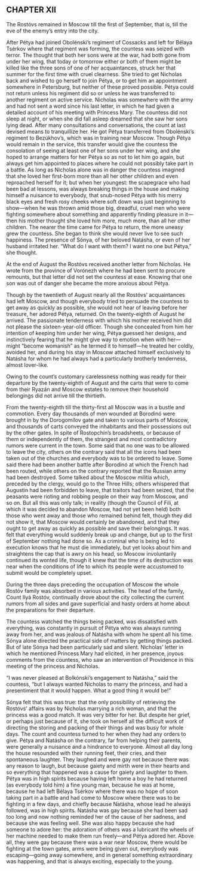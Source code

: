 ## CHAPTER XII

The Rostóvs remained in Moscow till the first of September, that is,
till the eve of the enemy’s entry into the city.

After Pétya had joined Obolénski’s regiment of Cossacks and left for
Bélaya Tsérkov where that regiment was forming, the countess was seized
with terror. The thought that both her sons were at the war, had both
gone from under her wing, that today or tomorrow either or both of them
might be killed like the three sons of one of her acquaintances, struck
her that summer for the first time with cruel clearness. She tried to
get Nicholas back and wished to go herself to join Pétya, or to get
him an appointment somewhere in Petersburg, but neither of these proved
possible. Pétya could not return unless his regiment did so or unless
he was transferred to another regiment on active service. Nicholas was
somewhere with the army and had not sent a word since his last letter,
in which he had given a detailed account of his meeting with Princess
Mary. The countess did not sleep at night, or when she did fall asleep
dreamed that she saw her sons lying dead. After many consultations and
conversations, the count at last devised means to tranquillize her. He
got Pétya transferred from Obolénski’s regiment to Bezúkhov’s, which was
in training near Moscow. Though Pétya would remain in the service, this
transfer would give the countess the consolation of seeing at least one
of her sons under her wing, and she hoped to arrange matters for her
Pétya so as not to let him go again, but always get him appointed to
places where he could not possibly take part in a battle. As long as
Nicholas alone was in danger the countess imagined that she loved her
first-born more than all her other children and even reproached herself
for it; but when her youngest: the scapegrace who had been bad at
lessons, was always breaking things in the house and making himself a
nuisance to everybody, that snub-nosed Pétya with his merry black eyes
and fresh rosy cheeks where soft down was just beginning to show—when
he was thrown amid those big, dreadful, cruel men who were fighting
somewhere about something and apparently finding pleasure in it—then
his mother thought she loved him more, much more, than all her other
children. The nearer the time came for Pétya to return, the more uneasy
grew the countess. She began to think she would never live to see such
happiness. The presence of Sónya, of her beloved Natásha, or even of
her husband irritated her. “What do I want with them? I want no one but
Pétya,” she thought.

At the end of August the Rostóvs received another letter from Nicholas.
He wrote from the province of Vorónezh where he had been sent to procure
remounts, but that letter did not set the countess at ease. Knowing that
one son was out of danger she became the more anxious about Pétya.

Though by the twentieth of August nearly all the Rostóvs’ acquaintances
had left Moscow, and though everybody tried to persuade the countess to
get away as quickly as possible, she would not hear of leaving before
her treasure, her adored Pétya, returned. On the twenty-eighth of August
he arrived. The passionate tenderness with which his mother received him
did not please the sixteen-year-old officer. Though she concealed from
him her intention of keeping him under her wing, Pétya guessed her
designs, and instinctively fearing that he might give way to emotion
when with her—might “become womanish” as he termed it to himself—he
treated her coldly, avoided her, and during his stay in Moscow attached
himself exclusively to Natásha for whom he had always had a particularly
brotherly tenderness, almost lover-like.

Owing to the count’s customary carelessness nothing was ready for their
departure by the twenty-eighth of August and the carts that were to
come from their Ryazán and Moscow estates to remove their household
belongings did not arrive till the thirtieth.

From the twenty-eighth till the thirty-first all Moscow was in a bustle
and commotion. Every day thousands of men wounded at Borodinó were
brought in by the Dorogomílov gate and taken to various parts of Moscow,
and thousands of carts conveyed the inhabitants and their possessions
out by the other gates. In spite of Rostopchín’s broadsheets, or because
of them or independently of them, the strangest and most contradictory
rumors were current in the town. Some said that no one was to be allowed
to leave the city, others on the contrary said that all the icons had
been taken out of the churches and everybody was to be ordered to leave.
Some said there had been another battle after Borodinó at which the
French had been routed, while others on the contrary reported that the
Russian army had been destroyed. Some talked about the Moscow militia
which, preceded by the clergy, would go to the Three Hills; others
whispered that Augustin had been forbidden to leave, that traitors had
been seized, that the peasants were rioting and robbing people on their
way from Moscow, and so on. But all this was only talk; in reality
(though the Council of Filí, at which it was decided to abandon Moscow,
had not yet been held) both those who went away and those who remained
behind felt, though they did not show it, that Moscow would certainly
be abandoned, and that they ought to get away as quickly as possible and
save their belongings. It was felt that everything would suddenly break
up and change, but up to the first of September nothing had done so.
As a criminal who is being led to execution knows that he must die
immediately, but yet looks about him and straightens the cap that is
awry on his head, so Moscow involuntarily continued its wonted life,
though it knew that the time of its destruction was near when the
conditions of life to which its people were accustomed to submit would
be completely upset.

During the three days preceding the occupation of Moscow the whole
Rostóv family was absorbed in various activities. The head of the
family, Count Ilyá Rostóv, continually drove about the city collecting
the current rumors from all sides and gave superficial and hasty orders
at home about the preparations for their departure.

The countess watched the things being packed, was dissatisfied with
everything, was constantly in pursuit of Pétya who was always running
away from her, and was jealous of Natásha with whom he spent all his
time. Sónya alone directed the practical side of matters by getting
things packed. But of late Sónya had been particularly sad and silent.
Nicholas’ letter in which he mentioned Princess Mary had elicited, in
her presence, joyous comments from the countess, who saw an intervention
of Providence in this meeting of the princess and Nicholas.

“I was never pleased at Bolkónski’s engagement to Natásha,” said the
countess, “but I always wanted Nicholas to marry the princess, and had a
presentiment that it would happen. What a good thing it would be!”

Sónya felt that this was true: that the only possibility of retrieving
the Rostóvs’ affairs was by Nicholas marrying a rich woman, and that the
princess was a good match. It was very bitter for her. But despite
her grief, or perhaps just because of it, she took on herself all the
difficult work of directing the storing and packing of their things and
was busy for whole days. The count and countess turned to her when they
had any orders to give. Pétya and Natásha on the contrary, far from
helping their parents, were generally a nuisance and a hindrance to
everyone. Almost all day long the house resounded with their running
feet, their cries, and their spontaneous laughter. They laughed and were
gay not because there was any reason to laugh, but because gaiety and
mirth were in their hearts and so everything that happened was a cause
for gaiety and laughter to them. Pétya was in high spirits because
having left home a boy he had returned (as everybody told him) a fine
young man, because he was at home, because he had left Bélaya Tsérkov
where there was no hope of soon taking part in a battle and had come to
Moscow where there was to be fighting in a few days, and chiefly because
Natásha, whose lead he always followed, was in high spirits. Natásha was
gay because she had been sad too long and now nothing reminded her of
the cause of her sadness, and because she was feeling well. She was also
happy because she had someone to adore her: the adoration of others was
a lubricant the wheels of her machine needed to make them run freely—and
Pétya adored her. Above all, they were gay because there was a war near
Moscow, there would be fighting at the town gates, arms were being
given out, everybody was escaping—going away somewhere, and in general
something extraordinary was happening, and that is always exciting,
especially to the young.





